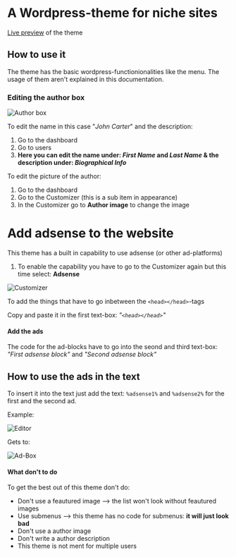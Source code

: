 # A Wordpress-theme for niche sites

[Live preview](https://marcandre-wessner.github.io/niche-theme.github.io/) of the theme

## How to use it

The theme has the basic wordpress-functionionalities like the menu. The usage of them aren't explained in this documentation.

### Editing the author box

![Author box](https://github.com/MarcAndre-Wessner/niche-theme.github.io/raw/master/DOC-Images/Author%20box.PNG)

To edit the name in this case "*John Carter*" and the description:

1. Go to the dashboard
2. Go to users
3. **Here you can edit the name under: _First Name_ and _Last Name_ & the description under: _Biographical Info_**

To edit the picture of the author:

1. Go to the dashboard
2. Go to the Customizer (this is a sub item in appearance)
3. In the Customizer go to **Author image** to change the image

# Add adsense to the website

This theme has a built in capability to use adsense (or other ad-platforms)

1. To enable the capability you have to go to the Customizer again but this time select: **Adsense**

![Customizer](https://github.com/MarcAndre-Wessner/niche-theme.github.io/raw/master/DOC-Images/customizer.png)

To add the things that have to go inbetween the ```<head></head>```-tags

Copy and paste it in the first text-box: _"```<head></head>```"_

#### Add the ads

The code for the ad-blocks have to go into the seond and third text-box: _"First adsense block"_ and _"Second adsense block"_

## How to use the ads in the text

To insert it into the text just add the text: ```%adsense1%``` and ```%adsense2%``` for the first and the second ad.

Example:

![Editor](https://github.com/MarcAndre-Wessner/niche-theme.github.io/raw/master/DOC-Images/ad-edit.PNG)

Gets to:

![Ad-Box](https://github.com/MarcAndre-Wessner/niche-theme.github.io/raw/master/DOC-Images/ad-box.PNG)


#### What don't to do

To get the best out of this theme don't do:

* Don't use a feautured image --> the list won't look without feautured images
* Use submenus --> this theme has no code for submenus: **it will just look bad**
* Don't use a author image
* Don't write a author description
* This theme is not ment for multiple users
